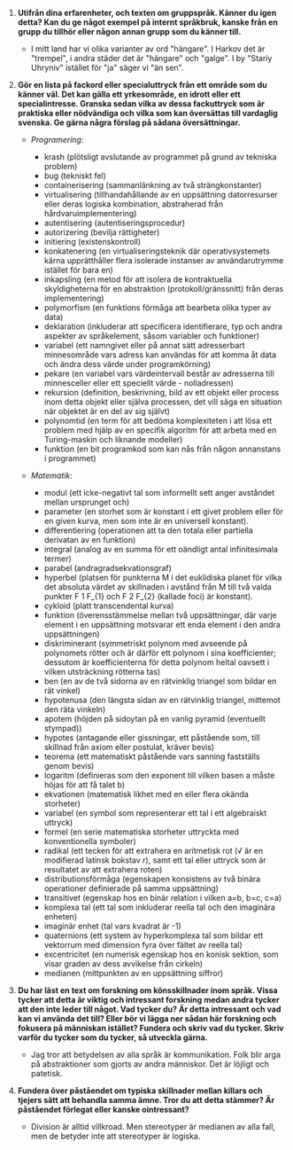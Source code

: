 1. **Utifrån dina erfarenheter, och texten om gruppspråk. Känner du igen detta? Kan du ge något exempel på internt språkbruk, kanske från en grupp du tillhör eller någon annan grupp som du känner till.** 
    - I mitt land har vi olika varianter av ord "hängare". I Harkov det är "trempel", i andra städer det är "hängare" och "galge".
    I by "Stariy Uhryniv" istället för "ja" säger vi "än sen".

2. **Gör en lista på fackord eller specialuttryck från ett område som du känner väl. Det kan gälla ett yrkesområde, en idrott eller ett specialintresse. Granska sedan vilka av dessa fackuttryck som är praktiska eller nödvändiga och vilka som kan översättas till vardaglig svenska. Ge gärna några förslag på sådana översättningar.**
    - *Programering*:
        * krash  (plötsligt avslutande av programmet på grund av tekniska problem)
        * bug  (tekniskt fel)
        * containerisering  (sammanlänkning av två strängkonstanter)
        * virtualisering  (tillhandahållande av en uppsättning datorresurser eller deras logiska kombination, abstraherad från hårdvaruimplementering)
        * autentisering  (autentiseringsprocedur)
        * autorizering  (bevilja rättigheter)
        * initiering  (existenskontroll)
        * konkatenering  (en virtualiseringsteknik där operativsystemets kärna upprätthåller flera isolerade instanser av användarutrymme istället för bara en)
        * inkapsling  (en metod för att isolera de kontraktuella skyldigheterna för en abstraktion (protokoll/gränssnitt) från deras implementering)
        * polymorfism  (en funktions förmåga att bearbeta olika typer av data)
        * deklaration (inkluderar att specificera identifierare, typ och andra aspekter av språkelement, såsom variabler och funktioner)
        * variabel  (ett namngivet eller på annat sätt adresserbart minnesområde vars adress kan användas för att komma åt data och ändra dess värde under programkörning)
        * pekare  (en variabel vars värdeintervall består av adresserna till minnesceller eller ett speciellt värde - nolladressen)
        * rekursion (definition, beskrivning, bild av ett objekt eller process inom detta objekt eller själva processen, det vill säga en situation när objektet är en del av sig självt)
        * polynomtid  (en term för att bedöma komplexiteten i att lösa ett problem med hjälp av en specifik algoritm för att arbeta med en Turing-maskin och liknande modeller)
        * funktion (en bit programkod som kan nås från någon annanstans i programmet)

    - *Matematik*:
        * modul (ett icke-negativt tal som informellt sett anger avståndet mellan ursprunget och)
        * parameter (en storhet som är konstant i ett givet problem eller för en given kurva, men som inte är en universell konstant).
        * differentiering (operationen att ta den totala eller partiella derivatan av en funktion)
        * integral (analog av en summa för ett oändligt antal infinitesimala termer)
        * parabel (andragradsekvationsgraf)
        * hyperbel (platsen för punkterna M i det euklidiska planet för vilka det absoluta värdet av skillnaden i avstånd från M till två valda punkter F 1 F_{1} och F 2 F_{2} (kallade foci) är konstant).
        * cykloid (platt transcendental kurva)
        * funktion (överensstämmelse mellan två uppsättningar, där varje element i en uppsättning motsvarar ett enda element i den andra uppsättningen)
        * diskriminerant (symmetriskt polynom med avseende på polynomets rötter och är därför ett polynom i sina koefficienter; dessutom är koefficienterna för detta polynom heltal oavsett i vilken utsträckning rötterna tas)
        * ben (en av de två sidorna av en rätvinklig triangel som bildar en rät vinkel)
        * hypotenusa (den längsta sidan av en rätvinklig triangel, mittemot den räta vinkeln)
        * apotem (höjden på sidoytan på en vanlig pyramid (eventuellt stympad))
        * hypotes (antagande eller gissningar, ett påstående som, till skillnad från axiom eller postulat, kräver bevis)
        * teorema (ett matematiskt påstående vars sanning fastställs genom bevis)
        * logaritm (definieras som den exponent till vilken basen a måste höjas för att få talet b)
        * ekvationen (matematisk likhet med en eller flera okända storheter)
        * variabel (en symbol som representerar ett tal i ett algebraiskt uttryck)
        * formel (en serie matematiska storheter uttryckta med konventionella symboler)
        * radikal (ett tecken för att extrahera en aritmetisk rot (√ är en modifierad latinsk bokstav r), samt ett tal eller uttryck som är resultatet av att extrahera roten)
        * distributionsförmåga (egenskapen konsistens av två binära operationer definierade på samma uppsättning)
        * transitivet (egenskap hos en binär relation i vilken a=b, b=c, c=a)
        * komplexa tal (ett tal som inkluderar reella tal och den imaginära enheten)
        * imaginär enhet (tal vars kvadrat är -1)
        * quaternions (ett system av hyperkomplexa tal som bildar ett vektorrum med dimension fyra över fältet av reella tal)
        * excentricitet (en numerisk egenskap hos en konisk sektion, som visar graden av dess avvikelse från cirkeln)
        * medianen (mittpunkten av en uppsättning siffror)

3. **Du har läst en text om forskning om könsskillnader inom språk. Vissa tycker att detta är viktig och intressant forskning medan andra tycker att den inte leder till något. Vad tycker du? Är detta intressant och vad kan vi använda det till? Eller bör vi lägga ner sådan här forskning och fokusera på människan istället? Fundera och skriv vad du tycker. Skriv varför du tycker som du tycker, så utveckla gärna.**
    - Jag tror att betydelsen av alla språk är kommunikation. Folk blir arga på abstraktioner som gjorts av andra människor. Det är löjligt och patetisk.

4. **Fundera över påståendet om typiska skillnader mellan killars och tjejers sätt att behandla samma ämne. Tror du att detta stämmer? Är påståendet förlegat eller kanske ointressant?**
    - Division är alltid villkroad. Men stereotyper är medianen av alla fall, men de betyder inte att stereotyper är logiska.

